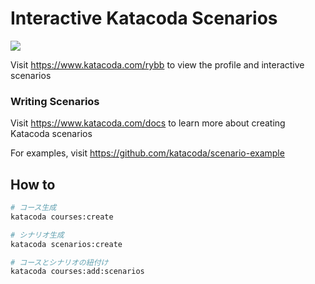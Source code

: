 # Interactive Katacoda Scenarios

[![](http://shields.katacoda.com/katacoda/rybb/count.svg)](https://www.katacoda.com/rybb "Get your profile on Katacoda.com")

Visit https://www.katacoda.com/rybb to view the profile and interactive scenarios

### Writing Scenarios
Visit https://www.katacoda.com/docs to learn more about creating Katacoda scenarios

For examples, visit https://github.com/katacoda/scenario-example

## How to

```bash
# コース生成
katacoda courses:create
```

```bash
# シナリオ生成
katacoda scenarios:create
```

```bash
# コースとシナリオの紐付け
katacoda courses:add:scenarios
```
